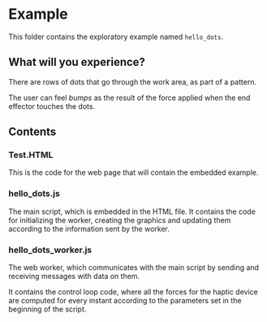 # Example

This folder contains the exploratory example named `hello_dots`.

## What will you experience?

There are rows of dots that go through the work area, as part of a pattern.

The user can feel _bumps_ as the result of the force applied when the end effector touches the dots.

## Contents

### Test.HTML

This is the code for the web page that will contain the embedded example.

### hello_dots.js

The main script, which is embedded in the HTML file. It contains the code for initializing the worker, creating the graphics and updating them according to the information sent by the worker.

### hello_dots_worker.js

The web worker, which communicates with the main script by sending and receiving messages with data on them.

It contains the control loop code, where all the forces for the haptic device are computed for every instant according to the parameters set in the beginning of the script.
